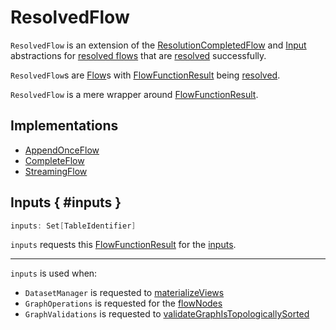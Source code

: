 # ResolvedFlow

`ResolvedFlow` is an extension of the [ResolutionCompletedFlow](ResolutionCompletedFlow.md) and [Input](Input.md) abstractions for [resolved flows](#implementations) that are [resolved](FlowFunctionResult.md#resolved) successfully.

`ResolvedFlow`s are [Flow](Flow.md)s with [FlowFunctionResult](ResolutionCompletedFlow.md#funcResult) being [resolved](FlowFunctionResult.md#resolved).

`ResolvedFlow` is a mere wrapper around [FlowFunctionResult](ResolutionCompletedFlow.md#funcResult).

## Implementations

* [AppendOnceFlow](AppendOnceFlow.md)
* [CompleteFlow](CompleteFlow.md)
* [StreamingFlow](StreamingFlow.md)

## Inputs { #inputs }

```scala
inputs: Set[TableIdentifier]
```

`inputs` requests this [FlowFunctionResult](#funcResult) for the [inputs](FlowFunctionResult.md#inputs).

---

`inputs` is used when:

* `DatasetManager` is requested to [materializeViews](DatasetManager.md#materializeViews)
* `GraphOperations` is requested for the [flowNodes](GraphOperations.md#flowNodes)
* `GraphValidations` is requested to [validateGraphIsTopologicallySorted](GraphValidations.md#validateGraphIsTopologicallySorted)

